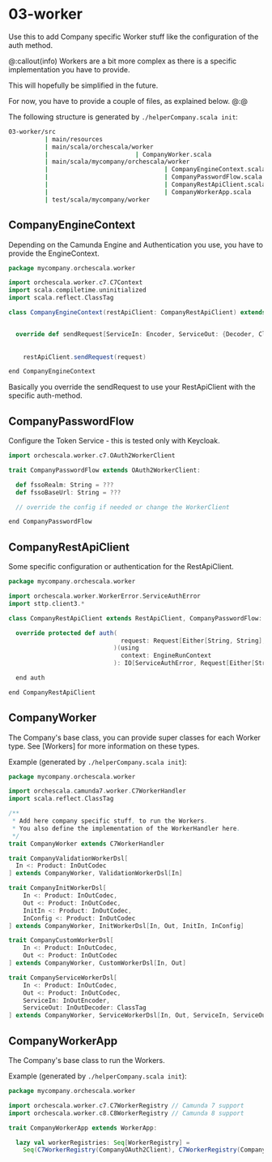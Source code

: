 # 03-worker
Use this to add Company specific Worker stuff like the configuration of the auth method.

@:callout(info)
Workers are a bit more complex as there is a specific implementation you have to provide.

This will hopefully be simplified in the future.

For now, you have to provide a couple of files, as explained below.
@:@

The following structure is generated by `./helperCompany.scala init`:

```bash
03-worker/src
          | main/resources
          | main/scala/orchescala/worker
          |                        | CompanyWorker.scala         
          | main/scala/mycompany/orchescala/worker
          |                                | CompanyEngineContext.scala 
          |                                | CompanyPasswordFlow.scala         
          |                                | CompanyRestApiClient.scala    
          |                                | CompanyWorkerApp.scala     
          | test/scala/mycompany/worker       
```

## CompanyEngineContext
Depending on the Camunda Engine and Authentication you use, you have to provide the EngineContext.

```scala
package mycompany.orchescala.worker

import orchescala.worker.c7.C7Context
import scala.compiletime.uninitialized
import scala.reflect.ClassTag

class CompanyEngineContext(restApiClient: CompanyRestApiClient) extends C7Context:


  override def sendRequest[ServiceIn: Encoder, ServiceOut: {Decoder, ClassTag}](
                                                                                 request: RunnableRequest[ServiceIn]
                                                                               ): SendRequestType[ServiceOut] =
    restApiClient.sendRequest(request)

end CompanyEngineContext
```
Basically you override the sendRequest to use your RestApiClient with the specific auth-method.

## CompanyPasswordFlow
Configure the Token Service - this is tested only with Keycloak.

```scala
import orchescala.worker.c7.OAuth2WorkerClient

trait CompanyPasswordFlow extends OAuth2WorkerClient:

  def fssoRealm: String = ???
  def fssoBaseUrl: String = ???

  // override the config if needed or change the WorkerClient

end CompanyPasswordFlow
```
## CompanyRestApiClient
Some specific configuration or authentication for the RestApiClient.

```scala
package mycompany.orchescala.worker

import orchescala.worker.WorkerError.ServiceAuthError
import sttp.client3.*

class CompanyRestApiClient extends RestApiClient, CompanyPasswordFlow:

  override protected def auth(
                               request: Request[Either[String, String], Any]
                             )(using
                               context: EngineRunContext
                             ): IO[ServiceAuthError, Request[Either[String, String], Any]] = ???

  end auth

end CompanyRestApiClient
```
## CompanyWorker

The Company's base class, you can provide super classes for each Worker type.
See [Workers] for more information on these types.

Example (generated by `./helperCompany.scala init`):

```scala
package mycompany.orchescala.worker

import orchescala.camunda7.worker.C7WorkerHandler
import scala.reflect.ClassTag

/**
 * Add here company specific stuff, to run the Workers.
 * You also define the implementation of the WorkerHandler here.
 */
trait CompanyWorker extends C7WorkerHandler

trait CompanyValidationWorkerDsl[
  In <: Product: InOutCodec
] extends CompanyWorker, ValidationWorkerDsl[In]

trait CompanyInitWorkerDsl[
    In <: Product: InOutCodec,
    Out <: Product: InOutCodec,
    InitIn <: Product: InOutCodec,
    InConfig <: Product: InOutCodec
] extends CompanyWorker, InitWorkerDsl[In, Out, InitIn, InConfig]

trait CompanyCustomWorkerDsl[
    In <: Product: InOutCodec,
    Out <: Product: InOutCodec
] extends CompanyWorker, CustomWorkerDsl[In, Out]

trait CompanyServiceWorkerDsl[
    In <: Product: InOutCodec,
    Out <: Product: InOutCodec,
    ServiceIn: InOutEncoder,
    ServiceOut: InOutDecoder: ClassTag
] extends CompanyWorker, ServiceWorkerDsl[In, Out, ServiceIn, ServiceOut]
```

## CompanyWorkerApp
The Company's base class to run the Workers.

Example (generated by `./helperCompany.scala init`):

```scala
package mycompany.orchescala.worker

import orchescala.worker.c7.C7WorkerRegistry // Camunda 7 support
import orchescala.worker.c8.C8WorkerRegistry // Camunda 8 support

trait CompanyWorkerApp extends WorkerApp:

  lazy val workerRegistries: Seq[WorkerRegistry] =
    Seq(C7WorkerRegistry(CompanyOAuth2Client), C7WorkerRegistry(CompanyOAuth2Client))

```